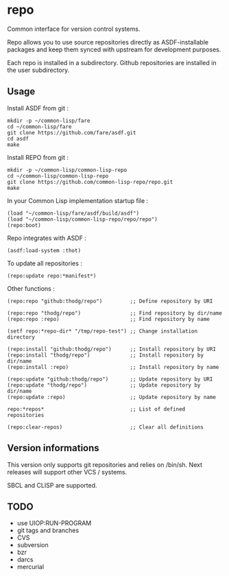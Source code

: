 # repo

Common interface for version control systems.

Repo allows you to use source repositories directly as ASDF-installable
packages and keep them synced with upstream for development purposes.

Each repo is installed in a subdirectory.
Github repositories are installed in the user subdirectory.

## Usage

Install ASDF from git :

``` SH
mkdir -p ~/common-lisp/fare
cd ~/common-lisp/fare
git clone https://github.com/fare/asdf.git
cd asdf
make
```

Install REPO from git :

``` SH
mkdir -p ~/common-lisp/common-lisp-repo
cd ~/common-lisp/common-lisp-repo
git clone https://github.com/common-lisp-repo/repo.git
make
```

In your Common Lisp implementation startup file :

``` Common-Lisp
(load "~/common-lisp/fare/asdf/build/asdf")
(load "~/common-lisp/common-lisp-repo/repo/repo")
(repo:boot)
```

Repo integrates with ASDF :

``` Common-Lisp
(asdf:load-system :thot)
```

To update all repositories :

``` Common-Lisp
(repo:update repo:*manifest*)
```

Other functions :

``` Common-Lisp
(repo:repo "github:thodg/repo")         ;; Define repository by URI

(repo:repo "thodg/repo")                ;; Find repository by dir/name
(repo:repo :repo)                       ;; Find repository by name

(setf repo:*repo-dir* "/tmp/repo-test") ;; Change installation directory

(repo:install "github:thodg/repo")      ;; Install repository by URI
(repo:install "thodg/repo")             ;; Install repository by dir/name
(repo:install :repo)                    ;; Install repository by name

(repo:update "github:thodg/repo")       ;; Update repository by URI
(repo:update "thodg/repo")              ;; Update repository by dir/name
(repo:update :repo)                     ;; Update repository by name

repo:*repos*                            ;; List of defined repositories

(repo:clear-repos)                      ;; Clear all definitions
```

## Version informations

This version only supports git repositories and relies on /bin/sh.
Next releases will support other VCS / systems.

SBCL and CLISP are supported.

## TODO

*   use UIOP:RUN-PROGRAM
*   git tags and branches
*   CVS
*   subversion
*   bzr
*   darcs
*   mercurial

